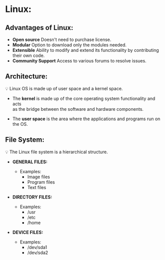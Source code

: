 # Linux:

## Advantages of Linux:

- **Open source** Doesn't need to purchase license.
- **Modular**  Option to download only the modules needed.
- **Extensible** Ability to modify and extend its functionality by contributing their own code.
- **Community Support** Access to various forums to resolve issues.

## Architecture:

💡 Linux OS is made up of user space and a kernel space.

- The **kernel** is made up of the core operating system functionality and acts  
as the bridge between the software and hardware components.

- The **user space** is the area where the applications and programs run on the OS.

## File System:

💡 The Linux file system is a hierarchical structure.

- **GENERAL FILES:** 
    - Examples:
        - Image files
        - Program files
        - Text files  

- **DIRECTORY FILES:**
    - Examples:
        - /usr
        - /etc
        - /home

- **DEVICE FILES:**
    - Examples:
        - /dev/sda1
        - /dev/sda2



